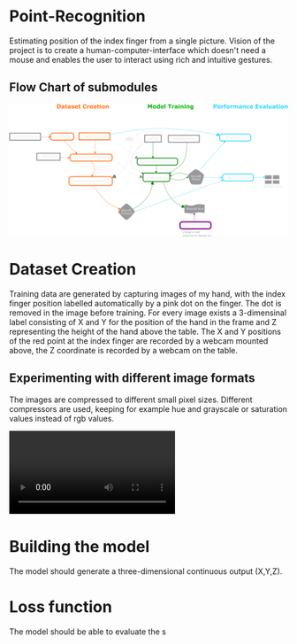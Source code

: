 # Point-Recognition

Estimating position of the index finger from a single picture.
Vision of the project is to create a human-computer-interface which doesn't need a mouse and enables the user to interact using rich and intuitive gestures.

## Flow Chart of submodules

![Process](Images/PointRecognition-Process.png "Flow Chart of submodules")

# Dataset Creation
Training data are generated by capturing images of my hand, with the index finger position labelled automatically by a pink dot on the finger. The dot is removed in the image before training. For every image exists a 3-dimensinal label consisting of X and Y for the position of the hand in the frame and Z representing the height of the hand above the table. The X and Y positions of the red point at the index finger are recorded by a webcam mounted above, the Z coordinate is recorded by a webcam on the table.

## Experimenting with different image formats

The images are compressed to different small pixel sizes. Different compressors are used, keeping for example hue and grayscale or saturation values instead of rgb values.

![Example of dataset image series](Images\Hsv60-Example.mp4 "Example of dataset image series")

# Building the model

The model should generate a three-dimensional continuous output (X,Y,Z).

# Loss function

The model should be able to evaluate the s